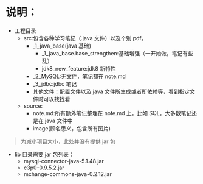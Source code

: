 # 说明：

- 工程目录
  - src:包含各种学习笔记（.java 文件）以及个别 pdf。
    - \_1_java_base(java 基础)
      - \_1_java_base.base_strengthen:基础增强（一开始做，笔记有些乱）
      - jdk8_new_feature:jdk8 新特性
    - \_2_MySQL:无文件，笔记都在 note.md
    - \_3_jdbc:jdbc 笔记
    - 其他文件：配置文件以及 java 文件所生成或者所依赖等，看到指定文件时可以找找看
  - source:
    - note.md:所有额外笔记整理在 note.md 上，比如 SQL，大多数笔记还是在 java 文件中
    - image(顾名思义，包含所有图片)

> 为减小项目大小，此处并没有提供 jar 包

- lib 目录需要 jar 包列表：
  - mysql-connector-java-5.1.48.jar
  - c3p0-0.9.5.2.jar
  - mchange-commons-java-0.2.12.jar
